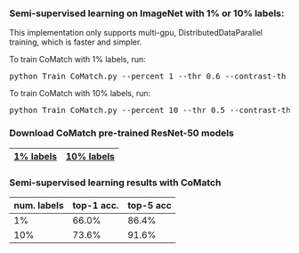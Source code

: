 ### Semi-supervised learning on ImageNet with 1% or 10% labels:

This implementation only supports multi-gpu, DistributedDataParallel training, which is faster and simpler.

To train CoMatch with 1% labels, run:
<pre>python Train_CoMatch.py --percent 1 --thr 0.6 --contrast-th 0.3 --lam-c 10 [Imagenet dataset folder]</pre>

To train CoMatch with 10% labels, run:
<pre>python Train_CoMatch.py --percent 10 --thr 0.5 --contrast-th 0.2 --lam-c 2 [Imagenet dataset folder]</pre>


### Download CoMatch pre-trained ResNet-50 models
<a href="https://storage.googleapis.com/sfr-pcl-data-research/CoMatch_checkpoint/CoMatch_1percent.pth.tar">1% labels</a>| <a href="https://storage.googleapis.com/sfr-pcl-data-research/CoMatch_checkpoint/CoMatch_10percent.pth.tar">10% labels</a>
------ | ------


### Semi-supervised learning results with CoMatch

num. labels | top-1 acc. | top-5 acc
--- | --- | --- 
1%  | 66.0% | 86.4% 
10%  | 73.6% | 91.6%
